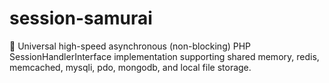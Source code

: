 # session-samurai
🥷 Universal high-speed asynchronous (non-blocking) PHP SessionHandlerInterface implementation supporting shared memory, redis, memcached, mysqli, pdo, mongodb, and local file storage.
